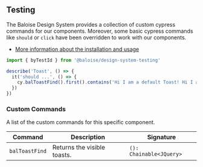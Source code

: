 ## Testing

The Baloise Design System provides a collection of custom cypress commands for our components. Moreover, some basic cypress commands like `should` or `click` have been overridden to work with our components.

- [More information about the installation and usage](?path=/docs/development-testing--page)

<!-- START: human documentation -->

```typescript
import { byTestId } from '@baloise/design-system-testing'

describe('Toast', () => {
  it('should ...', () => {
    cy.balToastFind().first().contains('Hi I am a default Toast! Hi I am a default Toast!')
  })
})
```

<!-- END: human documentation -->

### Custom Commands

A list of the custom commands for this specific component.

| Command        | Description                 | Signature               |
| -------------- | --------------------------- | ----------------------- |
| `balToastFind` | Returns the visible toasts. | `(): Chainable<JQuery>` |
